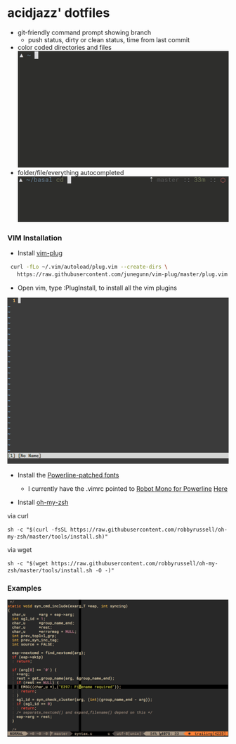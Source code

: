 # acidjazz' dotfiles

* git-friendly command prompt showing branch
  * push status, dirty or clean status, time from last commit
* color coded directories and files
![](geometry.gif)
* folder/file/everything autocompleted
![](autocomplete.gif)

### VIM Installation

* Install [vim-plug](https://github.com/junegunn/vim-plug)
```bash
 curl -fLo ~/.vim/autoload/plug.vim --create-dirs \
   https://raw.githubusercontent.com/junegunn/vim-plug/master/plug.vim
```
* Open vim, type :PlugInstall, to install all the vim plugins

![vim-plug](https://raw.githubusercontent.com/junegunn/i/master/vim-plug/installer.gif)

* Install the [Powerline-patched fonts](https://github.com/powerline/fonts)
  * I currently have the .vimrc pointed to [Robot Mono for Powerline](https://github.com/powerline/fonts/blob/master/RobotoMono/Roboto%20Mono%20for%20Powerline.ttf) [Here](https://github.com/acidjazz/dotfiles/blob/master/.vimrc#L143)


* Install [oh-my-zsh](https://github.com/robbyrussell/oh-my-zsh)

via curl
```shell
sh -c "$(curl -fsSL https://raw.githubusercontent.com/robbyrussell/oh-my-zsh/master/tools/install.sh)"
```

via wget
```shell
sh -c "$(wget https://raw.githubusercontent.com/robbyrussell/oh-my-zsh/master/tools/install.sh -O -)"
```
  


### Examples

![](vim_example.png)
